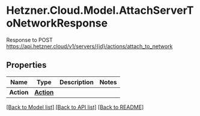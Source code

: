 # Hetzner.Cloud.Model.AttachServerToNetworkResponse
Response to POST https://api.hetzner.cloud/v1/servers/{id}/actions/attach_to_network

## Properties

Name | Type | Description | Notes
------------ | ------------- | ------------- | -------------
**Action** | [**Action**](Action.md) |  | 

[[Back to Model list]](../../README.md#documentation-for-models) [[Back to API list]](../../README.md#documentation-for-api-endpoints) [[Back to README]](../../README.md)

